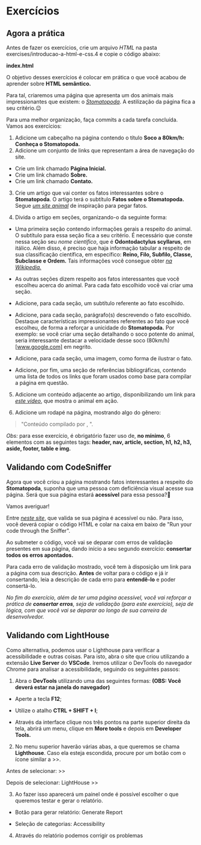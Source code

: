# Exercícios

## Agora a prática

Antes de fazer os exercícios, crie um arquivo *HTML* na pasta exercises/introducao-a-html-e-css.4 e copie o código abaixo:

**index.html**

<!DOCTYPE html>
<html>
  <head>
    <meta charset="UTF-8" />
    <meta name="viewport" content="width=device-width" />
  </head>
  <body>
    <!--insira os elementos aqui-->
  </body>
</html>

O objetivo desses exercícios é colocar em prática o que você acabou de aprender sobre **HTML semântico.**

Para tal, criaremos uma página que apresenta um dos animais mais impressionantes que existem: o _[Stomatopoda](https://www.nationalgeographic.com/science/article/natures-most-amazing-eyes-just-got-a-bit-weirder)_. A estilização da página fica a seu critério.😉

Para uma melhor organização, faça commits a cada tarefa concluída. Vamos aos exercícios:

1. Adicione um cabeçalho na página contendo o título **Soco a 80km/h: Conheça o Stomatopoda.**
2. Adicione um conjunto de links que representam a área de navegação do site.

- Crie um link chamado **Página Inicial.**
- Crie um link chamado **Sobre.**
- Crie um link chamado **Contato.**

3. Crie um artigo que vai conter os fatos interessantes sobre o **Stomatopoda**. O artigo terá o subtítulo **Fatos sobre o Stomatopoda.** Segue _[um site animal](https://theoatmeal.com/comics/mantis-shrimp)_ de inspiração para pegar fatos.

4. Divida o artigo em seções, organizando-o da seguinte forma:

- Uma primeira seção contendo informações gerais a respeito do animal. O subtítulo para essa seção fica a seu critério. É necessário que conste nessa seção seu *nome científico*, que é **Odontodactylus scyllarus**, em itálico. Além disso, é preciso que haja informação tabular a respeito de sua classificação científica, em específico: **Reino, Filo, Subfilo, Classe, Subclasse e Ordem.** Tais informações você consegue obter _[na Wikipedia.](https://pt.wikipedia.org/wiki/Stomatopoda)_

- As outras seções dizem respeito aos fatos interessantes que você escolheu acerca do animal. Para cada fato escolhido você vai criar uma seção.

- Adicione, para cada seção, um subtítulo referente ao fato escolhido.

- Adicione, para cada seção, parágrafo(s) descrevendo o fato escolhido. Destaque características impressionantes referentes ao fato que você escolheu, de forma a reforçar a unicidade do **Stomatopoda.** Por exemplo: se você criar uma seção detalhando o soco potente do animal, seria interessante destacar a velocidade desse soco (80km/h)[www.google.com] em negrito.

- Adicione, para cada seção, uma imagem, como forma de ilustrar o fato.

- Adicione, por fim, uma seção de referências bibliográficas, contendo uma lista de todos os links que foram usados como base para compilar a página em questão.

5. Adicione um conteúdo adjacente ao artigo, disponibilizando um link para _[este vídeo](https://www.youtube.com/watch?v=E0Li1k5hGBE)_, que mostra o animal em ação.

6. Adicione um rodapé na página, mostrando algo do gênero:

> "Conteúdo compilado por <insere seu nome>, <ano atual>".

*Obs:* para esse exercício, é obrigatório fazer uso de, **no mínimo**, 6 elementos com as seguintes tags: **header, nav, article, section, h1, h2, h3, aside, footer, table e img.**

## Validando com CodeSniffer

Agora que você criou a página mostrando fatos interessantes a respeito do **Stomatopoda**, suponha que uma pessoa com deficiência visual acesse sua página. Será que sua página estará **acessível** para essa pessoa?🤔

Vamos averiguar!

Entre _[neste site](https://squizlabs.github.io/HTML-CodeSniffer/)_, que valida se sua página é acessível ou não. Para isso, você deverá copiar o código HTML e colar na caixa em baixo de "Run your code through the Sniffer".

Ao submeter o código, você vai se deparar com erros de validação presentes em sua página, dando início a seu segundo exercício: **consertar todos os erros apontados.**

Para cada erro de validação mostrado, você tem à disposição um link para a página com sua descrição. **Antes** de voltar para o código e já ir consertando, leia a descrição de cada erro para **entendê-lo** e poder consertá-lo.

*No fim do exercício, além de ter uma página acessível, você vai reforçar a prática de **consertar erros**, seja de validação (para este exercício), seja de lógica, com que você vai se deparar ao longo de sua carreira de desenvolvedor.*

## Validando com LightHouse

Como alternativa, podemos usar o Lighthouse para verificar a acessibilidade e outras coisas. Para isto, abra o site que criou utilizando a extensão **Live Server** do **VSCode**. Iremos utilizar o DevTools do navegador Chrome para analisar a acessibilidade, seguindo os seguintes passos:

1. Abra o **DevTools** utilizando uma das seguintes formas: **(OBS: Você deverá estar na janela do navegador)**

- Aperte a tecla **F12**;

- Utilize o atalho **CTRL + SHIFT + I**;

- Através da interface clique nos três pontos na parte superior direita da tela, abrirá um menu, clique em **More tools** e depois em **Developer Tools.**

2. No menu superior haverão várias abas, a que queremos se chama **Lighthouse**. Caso ela esteja escondida, procure por um botão com o ícone similar a >>.

Antes de selecionar: >>

Depois de selecionar: LightHouse >>

3. Ao fazer isso aparecerá um painel onde é possível escolher o que queremos testar e gerar o relatório.

- Botão para gerar relatório: Generate Report

- Seleção de categorias: Accessibility

4. Através do relatório podemos corrigir os problemas

